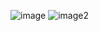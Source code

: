 ![image](https://raw.githubusercontent.com/renatojfsantos/padroeira/main/cardapio.jpeg)
![image2](https://raw.githubusercontent.com/renatojfsantos/padroeira/main/cardapio-p2.jpeg)
